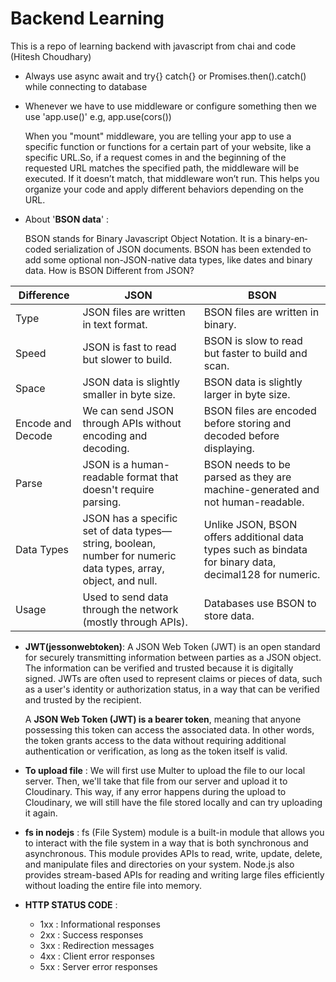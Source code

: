 # Backend Learning

This is a repo of learning backend with javascript from chai and code (Hitesh Choudhary)

- Always use async await and try{} catch{} or Promises.then().catch() while connecting to database

- Whenever we have to use middleware or configure something then we use 'app.use()'
  e.g, app.use(cors())

  When you "mount" middleware, you are telling your app to use a specific function or functions for a certain part of your website, like a specific URL.So, if a request comes in and the beginning of the requested URL matches the specified path, the middleware will be executed. If it doesn’t match, that middleware won’t run.
  This helps you organize your code and apply different behaviors depending on the URL.

- About '**BSON data**' :

  BSON stands for Binary Javascript Object Notation. It is a bin­ary-en­coded seri­al­iz­a­tion of JSON documents. BSON has been extended to add some optional non-JSON-native data types, like dates and binary data.
  How is BSON Different from JSON?

| Difference        | JSON                                                                                                           | BSON                                                                                                    |
| ----------------- | -------------------------------------------------------------------------------------------------------------- | ------------------------------------------------------------------------------------------------------- |
| Type              | JSON files are written in text format.                                                                         | BSON files are written in binary.                                                                       |
| Speed             | JSON is fast to read but slower to build.                                                                      | BSON is slow to read but faster to build and scan.                                                      |
| Space             | JSON data is slightly smaller in byte size.                                                                    | BSON data is slightly larger in byte size.                                                              |
| Encode and Decode | We can send JSON through APIs without encoding and decoding.                                                   | BSON files are encoded before storing and decoded before displaying.                                    |
| Parse             | JSON is a human-readable format that doesn't require parsing.                                                  | BSON needs to be parsed as they are machine-generated and not human-readable.                           |
| Data Types        | JSON has a specific set of data types—string, boolean, number for numeric data types, array, object, and null. | Unlike JSON, BSON offers additional data types such as bindata for binary data, decimal128 for numeric. |
| Usage             | Used to send data through the network (mostly through APIs).                                                   | Databases use BSON to store data.                                                                       |

- **JWT(jessonwebtoken)**: A JSON Web Token (JWT) is an open standard for securely transmitting information between parties as a JSON object.
  The information can be verified and trusted because it is digitally signed. JWTs are often used to represent claims or pieces of data, such as a user's identity or authorization status, in a way that can be verified and trusted by the recipient.

  A **JSON Web Token (JWT) is a bearer token**, meaning that anyone possessing this token can access the associated data. In other words, the token grants access to the data without requiring additional authentication or verification, as long as the token itself is valid.

- **To upload file** : We will first use Multer to upload the file to our local server. Then, we'll take that file from our server and upload it to Cloudinary. This way, if any error happens during the upload to Cloudinary, we will still have the file stored locally and can try uploading it again.

- **fs in nodejs** : fs (File System) module is a built-in module that allows you to interact with the file system in a way that is both synchronous and asynchronous. This module provides APIs to read, write, update, delete, and manipulate files and directories on your system.
  Node.js also provides stream-based APIs for reading and writing large files efficiently without loading the entire file into memory.

- **HTTP STATUS CODE** :
  - 1xx : Informational responses
  - 2xx : Success responses
  - 3xx : Redirection messages
  - 4xx : Client error responses
  - 5xx : Server error responses
